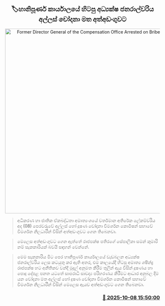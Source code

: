 <p align='center'><b><h2 align='center' title='Former Director General of the Compensation Office Arrested on Bribery Charges'>🏷හානිපූර්ණ කාර්යාලයේ හිටපු අධ්‍යක්ෂ ජනරාල්වරිය අල්ලස් චෝදනා මත අත්අඩංගුවට</h2></b></p>
<p align='center'><img src='https://helakuru.sgp1.cdn.digitaloceanspaces.com/esana/images/lib/arrested-woman-archived.jpg' width='600' alt='Former Director General of the Compensation Office Arrested on Bribery Charges'></p>

> අධිකරණ හා ජාතික ඒකබද්ධතා අමාත්‍යංශයේ වර්තමාන අතිරේක ලේකම්වරිය අද (08) පෙරවරුවේ අල්ලස් හෝ දූෂණ චෝදනා විමර්ශන කොමිෂන් සභාවේ විමර්ශන නිලධාරීන් විසින් අත්අඩංගුවට ගෙන තිබෙනවා.

> මෙලෙස අත්අඩංගුවට ගෙන ඇත්තේ රාජපක්ෂ පතිරගේ සේපාලිකා සමන් කුමාරි නම් සැකකාරියක් බවයි සඳහන් වෙන්නේ.

> මෙම සැකකාරිය මීට පෙර හානිපූර්ණ කාර්යාලයේ වැඩබලන අධ්‍යක්ෂ ජනරාල්වරිය ලෙස කටයුතු කර ඇති අතර, එම කාලයේදී හිටපු අමාත්‍ය ශෂීන්ද්‍ර රාජපක්ෂ හට අනීතිකව වන්දි මුදල් අනුමත කිරීම තුලින් ඇය විසින් දූෂණය හා පොදු දේපළ පනත යටතේ සාපරාධී සාවද්‍ය පරිහරණය කිරීමට ආධාර අනුබල දීම යන චෝදනා මත අල්ලස් හෝ දුෂණ චෝදනා විමර්ශන කොමිෂන් සභාවේ විමර්ශන නිලධාරීන් විසින් මෙලෙස ඇයව අත්අඩංගුවට ගෙන තිබෙනවා.



<h3 align='right'><a href='https://www.helakuru.lk/esana/p/114313/'>📅 2025-10-08 15:50:00</a></h3>
